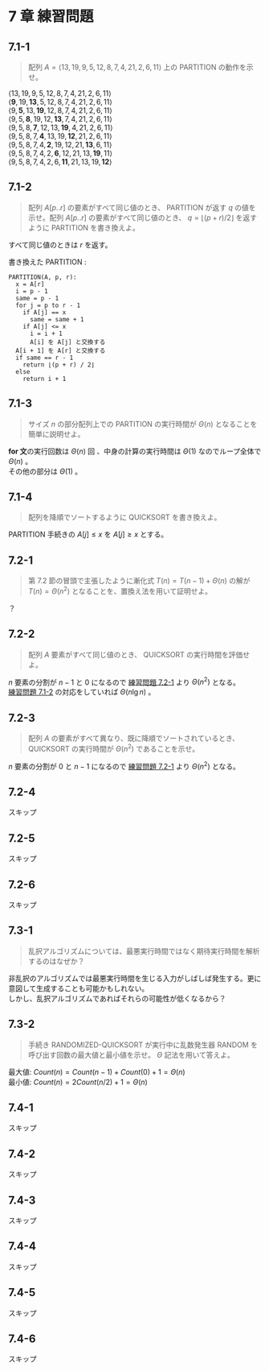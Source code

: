 # 7 章 練習問題

## 7.1-1

> 配列 $A = \langle 13,19,9,5,12,8,7,4,21,2,6,11 \rangle$ 上の $\text{PARTITION}$ の動作を示せ。

$\langle 13,19,9,5,12,8,7,4,21,2,6,11 \rangle$  
$\langle \textbf{9},19,\textbf{13},5,12,8,7,4,21,2,6,11 \rangle$  
$\langle 9,\textbf{5},13,\textbf{19},12,8,7,4,21,2,6,11 \rangle$  
$\langle 9,5,\textbf{8},19,12,\textbf{13},7,4,21,2,6,11 \rangle$  
$\langle 9,5,8,\textbf{7},12,13,\textbf{19},4,21,2,6,11 \rangle$  
$\langle 9,5,8,7,\textbf{4},13,19,\textbf{12},21,2,6,11 \rangle$  
$\langle 9,5,8,7,4,\textbf{2},19,12,21,\textbf{13},6,11 \rangle$  
$\langle 9,5,8,7,4,2,\textbf{6},12,21,13,\textbf{19},11 \rangle$  
$\langle 9,5,8,7,4,2,6,\textbf{11},21,13,19,\textbf{12} \rangle$

## 7.1-2

> 配列 $A[p..r]$ の要素がすべて同じ値のとき、 $\text{PARTITION}$ が返す $q$ の値を示せ。配列 $A[p..r]$ の要素がすべて同じ値のとき、 $q = \lfloor (p+r)/2 \rfloor$ を返すように $\text{PARTITION}$ を書き換えよ。

すべて同じ値のときは $r$ を返す。

書き換えた $\text{PARTITION}$ :

```pseudo
PARTITION(A, p, r):
  x = A[r]
  i = p - 1
  same = p - 1
  for j = p to r - 1
    if A[j] == x
      same = same + 1
    if A[j] <= x
      i = i + 1
      A[i] を A[j] と交換する
  A[i + 1] を A[r] と交換する
  if same == r - 1
    return ⌊(p + r) / 2⌋
  else
    return i + 1
```

## 7.1-3

> サイズ $n$ の部分配列上での $\text{PARTITION}$ の実行時間が $\Theta(n)$ となることを簡単に説明せよ。

**for 文**の実行回数は $\Theta(n)$ 回 、中身の計算の実行時間は $\Theta(1)$ なのでループ全体で $\Theta(n)$ 。  
その他の部分は $\Theta(1)$ 。

## 7.1-4

> 配列を降順でソートするように $\text{QUICKSORT}$ を書き換えよ。

$\text{PARTITION}$ 手続きの $A[j] \le x$ を $A[j] \ge x$ とする。

## 7.2-1

> 第 $7.2$ 節の冒頭で主張したように漸化式 $T(n) = T(n - 1) + \Theta(n)$ の解が $T(n) = \Theta(n^2)$ となることを、置換え法を用いて証明せよ。

？

## 7.2-2

> 配列 $A$ 要素がすべて同じ値のとき、 $\text{QUICKSORT}$ の実行時間を評価せよ。

$n$ 要素の分割が $n - 1$ と $0$ になるので [練習問題 7.2-1](#72-1) より $\Theta(n^2)$ となる。  
[練習問題 7.1-2](#71-2) の対応をしていれば $\Theta(n\lg n)$ 。

## 7.2-3

> 配列 $A$ の要素がすべて異なり、既に降順でソートされているとき、 $\text{QUICKSORT}$ の実行時間が $\Theta(n^2)$ であることを示せ。

$n$ 要素の分割が $0$ と $n - 1$ になるので [練習問題 7.2-1](#72-1) より $\Theta(n^2)$ となる。

## 7.2-4

スキップ

## 7.2-5

スキップ

## 7.2-6

スキップ

## 7.3-1

> 乱択アルゴリズムについては、最悪実行時間ではなく期待実行時間を解析するのはなぜか？

非乱択のアルゴリズムでは最悪実行時間を生じる入力がしばしば発生する。更に意図して生成することも可能かもしれない。  
しかし、乱択アルゴリズムであればそれらの可能性が低くなるから？

## 7.3-2

> 手続き $\text{RANDOMIZED-QUICKSORT}$ が実行中に乱数発生器 $\text{RANDOM}$ を呼び出す回数の最大値と最小値を示せ。 $\Theta$ 記法を用いて答えよ。

最大値: $Count(n) = Count(n - 1) + Count(0) + 1 = \Theta(n)$  
最小値: $Count(n) = 2Count(n/2) + 1 = \Theta(n)$

## 7.4-1

スキップ

## 7.4-2

スキップ

## 7.4-3

スキップ

## 7.4-4

スキップ

## 7.4-5

スキップ

## 7.4-6

スキップ
